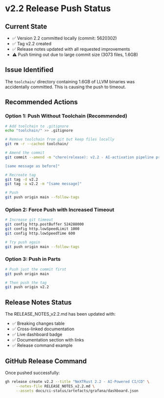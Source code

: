 # v2.2 Release Push Status

## Current State
- ✅ Version 2.2 committed locally (commit: 5620302)
- ✅ Tag v2.2 created
- ✅ Release notes updated with all requested improvements
- ⚠️  Push timing out due to large commit size (3073 files, 1.6GB)

## Issue Identified
The `toolchain/` directory containing 1.6GB of LLVM binaries was accidentally committed. This is causing the push to timeout.

## Recommended Actions

### Option 1: Push Without Toolchain (Recommended)
```bash
# Add toolchain to .gitignore
echo "toolchain/" >> .gitignore

# Remove toolchain from git but keep files locally
git rm -r --cached toolchain/

# Amend the commit
git commit --amend -m "chore(release): v2.2 - AI-activation pipeline production-ready

[same message as before]"

# Recreate tag
git tag -d v2.2
git tag -a v2.2 -m "[same message]"

# Push
git push origin main --follow-tags
```

### Option 2: Force Push with Increased Timeout
```bash
# Increase git timeout
git config http.postBuffer 524288000
git config http.lowSpeedLimit 1000
git config http.lowSpeedTime 600

# Try push again
git push origin main --follow-tags
```

### Option 3: Push in Parts
```bash
# Push just the commit first
git push origin main

# Then push the tag
git push origin v2.2
```

## Release Notes Status
The RELEASE_NOTES_v2.2.md has been updated with:
- ✅ Breaking changes table
- ✅ Cross-linked documentation
- ✅ Live dashboard badge
- ✅ Documentation section with links
- ✅ Release command example

## GitHub Release Command
Once pushed successfully:
```bash
gh release create v2.2 --title "NeXTRust 2.2 - AI-Powered CI/CD" \
     --notes-file RELEASE_NOTES_v2.2.md \
     --assets docs/ci-status/artefacts/grafana/dashboard.json
```